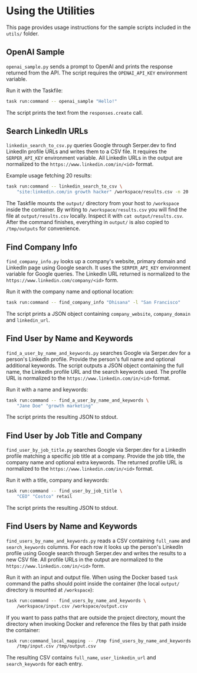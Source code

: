 # Using the Utilities

This page provides usage instructions for the sample scripts included in the `utils/` folder.

## OpenAI Sample

`openai_sample.py` sends a prompt to OpenAI and prints the response returned from the API. The script requires the `OPENAI_API_KEY` environment variable.

Run it with the Taskfile:

```bash
task run:command -- openai_sample "Hello!"
```

The script prints the text from the `responses.create` call.

## Search LinkedIn URLs

`linkedin_search_to_csv.py` queries Google through Serper.dev to find LinkedIn profile URLs and writes them to a CSV file. It requires the `SERPER_API_KEY` environment variable.
All LinkedIn URLs in the output are normalized to the `https://www.linkedin.com/in/<id>` format.

Example usage fetching 20 results:

```bash
task run:command -- linkedin_search_to_csv \
    "site:linkedin.com/in growth hacker" /workspace/results.csv -n 20
```
The Taskfile mounts the `output/` directory from your host to `/workspace`
inside the container. By writing to `/workspace/results.csv` you will find the
file at `output/results.csv` locally. Inspect it with `cat output/results.csv`.
After the command finishes, everything in `output/` is also copied to
`/tmp/outputs` for convenience.

## Find Company Info

`find_company_info.py` looks up a company's website, primary domain and LinkedIn page using Google search. It uses the `SERPER_API_KEY` environment variable for Google queries.
The LinkedIn URL returned is normalized to the `https://www.linkedin.com/company/<id>` form.

Run it with the company name and optional location:

```bash
task run:command -- find_company_info "Dhisana" -l "San Francisco"
```

The script prints a JSON object containing `company_website`, `company_domain` and `linkedin_url`.

## Find User by Name and Keywords

`find_a_user_by_name_and_keywords.py` searches Google via Serper.dev for a person's LinkedIn profile. Provide the person's full name and optional additional keywords. The script outputs a JSON object containing the full name, the LinkedIn profile URL and the search keywords used.
The profile URL is normalized to the `https://www.linkedin.com/in/<id>` format.

Run it with a name and keywords:

```bash
task run:command -- find_a_user_by_name_and_keywords \
    "Jane Doe" "growth marketing"
```

The script prints the resulting JSON to stdout.

## Find User by Job Title and Company

`find_user_by_job_title.py` searches Google via Serper.dev for a LinkedIn profile
matching a specific job title at a company. Provide the job title, the company
name and optional extra keywords. The returned profile URL is normalized to the
`https://www.linkedin.com/in/<id>` format.

Run it with a title, company and keywords:

```bash
task run:command -- find_user_by_job_title \
    "CEO" "Costco" retail
```

The script prints the resulting JSON to stdout.

## Find Users by Name and Keywords

`find_users_by_name_and_keywords.py` reads a CSV containing `full_name` and
`search_keywords` columns. For each row it looks up the person's LinkedIn profile
using Google search through Serper.dev and writes the results to a new CSV file.
All profile URLs in the output are normalized to the `https://www.linkedin.com/in/<id>` form.

Run it with an input and output file. When using the Docker based `task` command
the paths should point inside the container (the local `output/` directory is
mounted at `/workspace`):

```bash
task run:command -- find_users_by_name_and_keywords \
    /workspace/input.csv /workspace/output.csv
```
If you want to pass paths that are outside the project directory, mount the
directory when invoking Docker and reference the files by that path inside the
container:

```bash
task run:command_local_mapping -- /tmp find_users_by_name_and_keywords \
    /tmp/input.csv /tmp/output.csv
```

The resulting CSV contains `full_name`, `user_linkedin_url` and
`search_keywords` for each entry.
